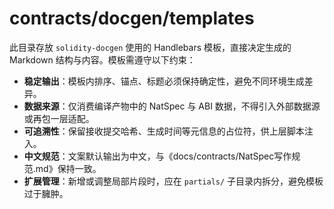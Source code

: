 # contracts/docgen/templates

此目录存放 `solidity-docgen` 使用的 Handlebars 模板，直接决定生成的 Markdown 结构与内容。模板需遵守以下约束：

- **稳定输出**：模板内排序、锚点、标题必须保持确定性，避免不同环境生成差异。
- **数据来源**：仅消费编译产物中的 NatSpec 与 ABI 数据，不得引入外部数据源或再包一层适配。
- **可追溯性**：保留接收提交哈希、生成时间等元信息的占位符，供上层脚本注入。
- **中文规范**：文案默认输出为中文，与《docs/contracts/NatSpec写作规范.md》保持一致。
- **扩展管理**：新增或调整局部片段时，应在 `partials/` 子目录内拆分，避免模板过于臃肿。
